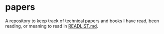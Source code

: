 # papers

A repository to keep track of technical papers and books I have read, been reading, or meaning to read in [READLIST.md](./READLIST.md).
